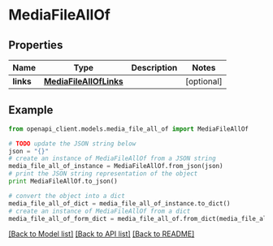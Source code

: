 # MediaFileAllOf


## Properties
Name | Type | Description | Notes
------------ | ------------- | ------------- | -------------
**links** | [**MediaFileAllOfLinks**](MediaFileAllOfLinks.md) |  | [optional] 

## Example

```python
from openapi_client.models.media_file_all_of import MediaFileAllOf

# TODO update the JSON string below
json = "{}"
# create an instance of MediaFileAllOf from a JSON string
media_file_all_of_instance = MediaFileAllOf.from_json(json)
# print the JSON string representation of the object
print MediaFileAllOf.to_json()

# convert the object into a dict
media_file_all_of_dict = media_file_all_of_instance.to_dict()
# create an instance of MediaFileAllOf from a dict
media_file_all_of_form_dict = media_file_all_of.from_dict(media_file_all_of_dict)
```
[[Back to Model list]](../README.md#documentation-for-models) [[Back to API list]](../README.md#documentation-for-api-endpoints) [[Back to README]](../README.md)


